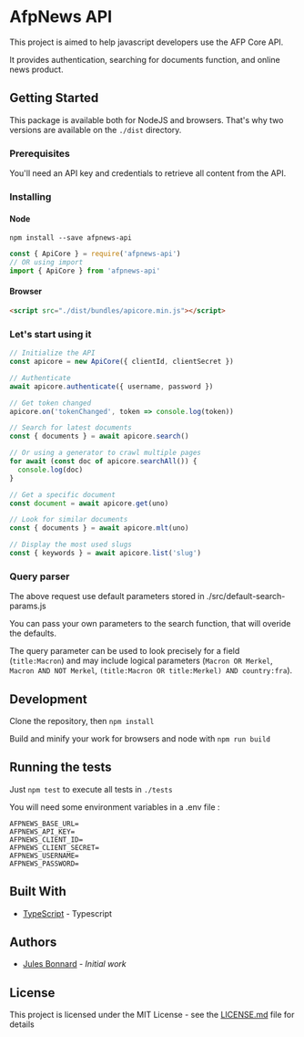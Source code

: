 # AfpNews API

This project is aimed to help javascript developers use the AFP Core API.

It provides authentication, searching for documents function, and online news product.

## Getting Started

This package is available both for NodeJS and browsers. That's why two versions are available on the `./dist` directory.

### Prerequisites

You'll need an API key and credentials to retrieve all content from the API.

### Installing

#### Node

`npm install --save afpnews-api`

```js
const { ApiCore } = require('afpnews-api')
// OR using import
import { ApiCore } from 'afpnews-api'
```

#### Browser

```html
<script src="./dist/bundles/apicore.min.js"></script>
```

### Let's start using it

```js
// Initialize the API
const apicore = new ApiCore({ clientId, clientSecret })

// Authenticate
await apicore.authenticate({ username, password })

// Get token changed
apicore.on('tokenChanged', token => console.log(token))

// Search for latest documents
const { documents } = await apicore.search()

// Or using a generator to crawl multiple pages
for await (const doc of apicore.searchAll()) {
  console.log(doc)
}

// Get a specific document
const document = await apicore.get(uno)

// Look for similar documents
const { documents } = await apicore.mlt(uno)

// Display the most used slugs
const { keywords } = await apicore.list('slug')
```

### Query parser

The above request use default parameters stored in ./src/default-search-params.js

You can pass your own parameters to the search function, that will overide the defaults.

The query parameter can be used to look precisely for a field (`title:Macron`) and may include logical parameters (`Macron OR Merkel`, `Macron AND NOT Merkel`, `(title:Macron OR title:Merkel) AND country:fra`).

## Development

Clone the repository, then `npm install`

Build and minify your work for browsers and node with `npm run build`

## Running the tests

Just `npm test` to execute all tests in `./tests`

You will need some environment variables in a .env file : 

```
AFPNEWS_BASE_URL=
AFPNEWS_API_KEY=
AFPNEWS_CLIENT_ID=
AFPNEWS_CLIENT_SECRET=
AFPNEWS_USERNAME=
AFPNEWS_PASSWORD=
```

## Built With

* [TypeScript](https://www.typescriptlang.org/) - Typescript

## Authors

* [Jules Bonnard](https://github.com/julesbonnard) - *Initial work*

## License

This project is licensed under the MIT License - see the [LICENSE.md](LICENSE.md) file for details
